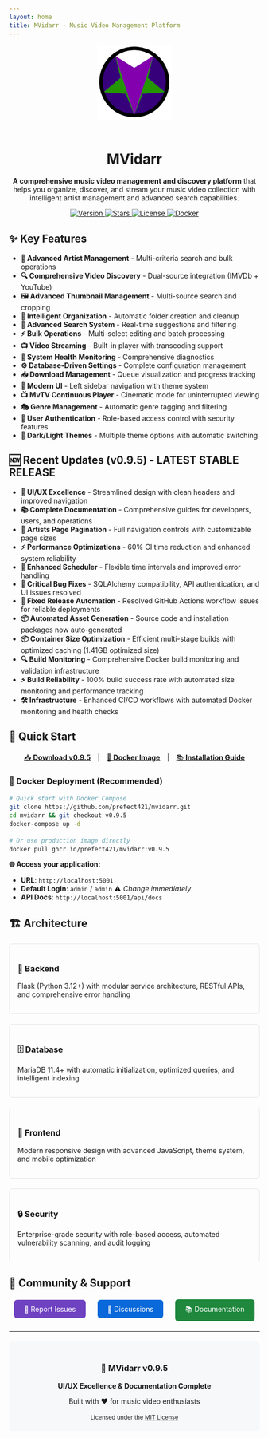 ```yaml
---
layout: home
title: MVidarr - Music Video Management Platform
---
```


<div style="text-align: center; margin-bottom: 30px;">
  <img src="https://raw.githubusercontent.com/prefect421/mvidarr/main/frontend/src/Content/Images/mvidarr-logo.png" alt="MVidarr Logo" width="150" height="150" style="margin-bottom: 20px;">
  
  <h1>MVidarr</h1>
  
  <p><strong>A comprehensive music video management and discovery platform</strong> that helps you organize, discover, and stream your music video collection with intelligent artist management and advanced search capabilities.</p>
  
  <p>
    <a href="https://github.com/prefect421/mvidarr/releases/tag/v0.9.5" target="_blank">
      <img src="https://img.shields.io/badge/version-v0.9.5-blue.svg" alt="Version">
    </a>
    <a href="https://github.com/prefect421/mvidarr" target="_blank">
      <img src="https://img.shields.io/github/stars/prefect421/mvidarr.svg" alt="Stars">
    </a>
    <a href="https://github.com/prefect421/mvidarr/blob/main/LICENSE" target="_blank">
      <img src="https://img.shields.io/badge/license-MIT-green.svg" alt="License">
    </a>
    <a href="https://ghcr.io/prefect421/mvidarr:v0.9.5" target="_blank">
      <img src="https://img.shields.io/badge/docker-ghcr.io-2496ED.svg" alt="Docker">
    </a>
  </p>
</div>

## ✨ Key Features

- **🎯 Advanced Artist Management** - Multi-criteria search and bulk operations
- **🔍 Comprehensive Video Discovery** - Dual-source integration (IMVDb + YouTube)  
- **🖼️ Advanced Thumbnail Management** - Multi-source search and cropping
- **📁 Intelligent Organization** - Automatic folder creation and cleanup
- **🔎 Advanced Search System** - Real-time suggestions and filtering
- **⚡ Bulk Operations** - Multi-select editing and batch processing
- **📺 Video Streaming** - Built-in player with transcoding support
- **💚 System Health Monitoring** - Comprehensive diagnostics
- **⚙️ Database-Driven Settings** - Complete configuration management
- **📥 Download Management** - Queue visualization and progress tracking
- **🎨 Modern UI** - Left sidebar navigation with theme system
- **📺 MvTV Continuous Player** - Cinematic mode for uninterrupted viewing
- **🎭 Genre Management** - Automatic genre tagging and filtering
- **🔐 User Authentication** - Role-based access control with security features
- **🌙 Dark/Light Themes** - Multiple theme options with automatic switching

## 🆕 Recent Updates (v0.9.5) - **LATEST STABLE RELEASE**

- **🎨 UI/UX Excellence** - Streamlined design with clean headers and improved navigation
- **📚 Complete Documentation** - Comprehensive guides for developers, users, and operations
- **📄 Artists Page Pagination** - Full navigation controls with customizable page sizes
- **⚡ Performance Optimizations** - 60% CI time reduction and enhanced system reliability
- **🔧 Enhanced Scheduler** - Flexible time intervals and improved error handling
- **🐛 Critical Bug Fixes** - SQLAlchemy compatibility, API authentication, and UI issues resolved
- **🤖 Fixed Release Automation** - Resolved GitHub Actions workflow issues for reliable deployments
- **📦 Automated Asset Generation** - Source code and installation packages now auto-generated
- **📦 Container Size Optimization** - Efficient multi-stage builds with optimized caching (1.41GB optimized size)
- **🔍 Build Monitoring** - Comprehensive Docker build monitoring and validation infrastructure
- **⚡ Build Reliability** - 100% build success rate with automated size monitoring and performance tracking
- **🛠️ Infrastructure** - Enhanced CI/CD workflows with automated Docker monitoring and health checks

## 🚀 Quick Start

<div style="text-align: center; margin: 20px 0;">
<a href="https://github.com/prefect421/mvidarr/releases/tag/v0.9.5" target="_blank" style="margin: 0 10px;">📥 <strong>Download v0.9.5</strong></a> |
<a href="https://ghcr.io/prefect421/mvidarr:v0.9.5" target="_blank" style="margin: 0 10px;">🐳 <strong>Docker Image</strong></a> |
<a href="#installation" style="margin: 0 10px;">📚 <strong>Installation Guide</strong></a>
</div>

### 🐳 Docker Deployment (Recommended)

```bash
# Quick start with Docker Compose
git clone https://github.com/prefect421/mvidarr.git
cd mvidarr && git checkout v0.9.5
docker-compose up -d

# Or use production image directly
docker pull ghcr.io/prefect421/mvidarr:v0.9.5
```

**🌐 Access your application:**
- **URL**: `http://localhost:5001`
- **Default Login**: `admin` / `admin` ⚠️ *Change immediately*
- **API Docs**: `http://localhost:5001/api/docs`

## 🏗️ Architecture

<div style="display: grid; grid-template-columns: repeat(auto-fit, minmax(300px, 1fr)); gap: 20px; margin: 20px 0;">
  <div style="border: 1px solid #e1e4e8; border-radius: 6px; padding: 16px;">
    <h3>🐍 Backend</h3>
    <p>Flask (Python 3.12+) with modular service architecture, RESTful APIs, and comprehensive error handling</p>
  </div>
  <div style="border: 1px solid #e1e4e8; border-radius: 6px; padding: 16px;">
    <h3>🗄️ Database</h3>
    <p>MariaDB 11.4+ with automatic initialization, optimized queries, and intelligent indexing</p>
  </div>
  <div style="border: 1px solid #e1e4e8; border-radius: 6px; padding: 16px;">
    <h3>🎨 Frontend</h3>
    <p>Modern responsive design with advanced JavaScript, theme system, and mobile optimization</p>
  </div>
  <div style="border: 1px solid #e1e4e8; border-radius: 6px; padding: 16px;">
    <h3>🔒 Security</h3>
    <p>Enterprise-grade security with role-based access, automated vulnerability scanning, and audit logging</p>
  </div>
</div>

## 🤝 Community & Support

<div align="center" style="margin: 20px 0;">
  <a href="https://github.com/prefect421/mvidarr/issues" target="_blank" style="background: #6f42c1; color: white; padding: 10px 20px; border-radius: 6px; text-decoration: none; margin: 0 10px; display: inline-block;">
    🐛 Report Issues
  </a>
  <a href="https://github.com/prefect421/mvidarr/discussions" target="_blank" style="background: #0969da; color: white; padding: 10px 20px; border-radius: 6px; text-decoration: none; margin: 0 10px; display: inline-block;">
    💬 Discussions
  </a>
  <a href="{% link _tabs/documentation.md %}" style="background: #1f883d; color: white; padding: 10px 20px; border-radius: 6px; text-decoration: none; margin: 0 10px; display: inline-block;">
    📚 Documentation
  </a>
</div>

---

<div align="center" style="margin: 20px 0; padding: 20px; background: #f6f8fa; border-radius: 6px;">
  <h3>🚀 MVidarr v0.9.5</h3>
  <p><strong>UI/UX Excellence & Documentation Complete</strong></p>
  <p>Built with ❤️ for music video enthusiasts</p>
  <small>Licensed under the <a href="https://github.com/prefect421/mvidarr/blob/main/LICENSE" target="_blank">MIT License</a></small>
</div>